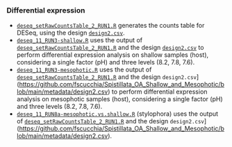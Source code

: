 ### Differential expression 
- [`deseq_setRawCountsTable_2_RUN1.R`](https://github.com/fscucchia/Spistillata_OA_Shallow_and_Mesophotic/blob/main/DE/deseq_setRawCountsTable_2_RUN1.R) generates the counts table for DESeq, using the design [`design2.csv`](https://github.com/fscucchia/Spistillata_OA_Shallow_and_Mesophotic/blob/main/metadata/design2.csv).
- [`deseq_11_RUN3-shallow.R`](https://github.com/fscucchia/Spistillata_OA_Shallow_and_Mesophotic/blob/main/DE/deseq_11_RUN3-shallow.R) uses the output of [`deseq_setRawCountsTable_2_RUN1.R`](https://github.com/fscucchia/Spistillata_OA_Shallow_and_Mesophotic/blob/main/DE/deseq_setRawCountsTable_2_RUN1.R) and the design [`design2.csv`](https://github.com/fscucchia/Spistillata_OA_Shallow_and_Mesophotic/blob/main/metadata/design2.csv) to perform differential expression analysis on shallow samples (host), considering a single factor (pH) and three levels (8.2, 7.8, 7.6).
- [`deseq_11_RUN3-mesophotic.R`](https://github.com/fscucchia/Spistillata_OA_Shallow_and_Mesophotic/blob/main/DE/deseq_11_RUN3-mesophotic.R) uses the output of [`deseq_setRawCountsTable_2_RUN1.R`](https://github.com/fscucchia/Spistillata_OA_Shallow_and_Mesophotic/blob/main/DE/deseq_setRawCountsTable_2_RUN1.R) and the design `design2.csv`](https://github.com/fscucchia/Spistillata_OA_Shallow_and_Mesophotic/blob/main/metadata/design2.csv) to perform differential expression analysis on mesophotic samples (host), considering a single factor (pH) and three levels (8.2, 7.8, 7.6).
- [`deseq_11_RUN8a-mesophotic.vs.shallow.R`](https://github.com/fscucchia/Spistillata_OA_Shallow_and_Mesophotic/blob/main/DE/deseq_11_RUN8a-mesophotic.vs.shallow.R) (stylophora) uses the output of [`deseq_setRawCountsTable_2_RUN1.R`](https://github.com/fscucchia/Spistillata_OA_Shallow_and_Mesophotic/blob/main/DE/deseq_setRawCountsTable_2_RUN1.R) and the design `design2.csv`](https://github.com/fscucchia/Spistillata_OA_Shallow_and_Mesophotic/blob/main/metadata/design2.csv).

